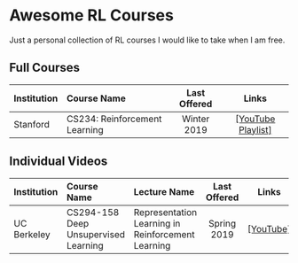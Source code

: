 # Awesome RL Courses

Just a personal collection of RL courses I would like to take when I am free.

## Full Courses

| Institution | Course Name | Last Offered | Links |
|:------------|:------------|:------------:|:-----:|
| Stanford | CS234: Reinforcement Learning | Winter 2019 | [[YouTube Playlist]](https://www.youtube.com/playlist?list=PLoROMvodv4rOSOPzutgyCTapiGlY2Nd8u) |

## Individual Videos

| Institution | Course Name | Lecture Name | Last Offered | Links |
|:------------|:------------|:-------------|:------------:|:-----:|
| UC Berkeley | CS294-158 Deep Unsupervised Learning | Representation Learning in Reinforcement Learning | Spring 2019 | [[YouTube]](https://www.youtube.com/watch?v=Yvll3P1UW5k) |
